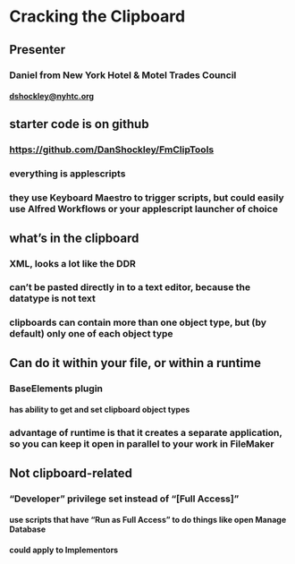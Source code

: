 # Cracking the Clipboard


## Presenter

### Daniel from New York Hotel & Motel Trades Council

#### dshockley@nyhtc.org

## starter code is on github

### https://github.com/DanShockley/FmClipTools

### everything is applescripts

### they use Keyboard Maestro to trigger scripts, but could easily use Alfred Workflows or your applescript launcher of choice

## what’s in the clipboard

### XML, looks a lot like the DDR

### can’t be pasted directly in to a text editor, because the datatype is not text

### clipboards can contain more than one object type, but (by default) only one of each object type

## Can do it within your file, or within a runtime

### BaseElements plugin

#### has ability to get and set clipboard object types

### advantage of runtime is that it creates a separate application, so you can keep it open in parallel to your work in FileMaker

## Not clipboard-related

### “Developer” privilege set instead of “[Full Access]”

#### use scripts that have “Run as Full Access” to do things like open Manage Database

#### could apply to Implementors

